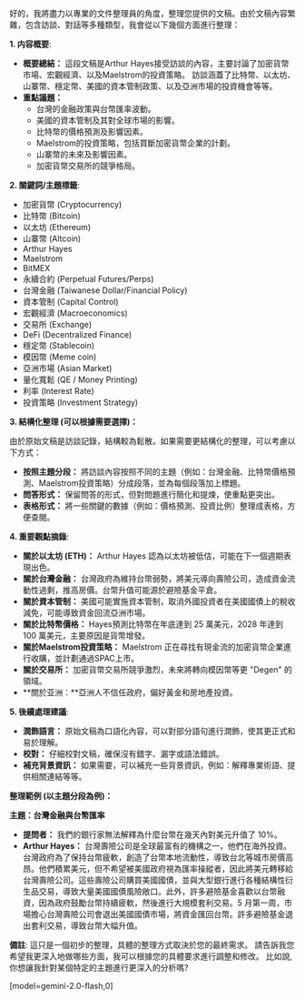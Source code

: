 好的，我將盡力以專業的文件整理員的角度，整理您提供的文稿。由於文稿內容繁雜，包含訪談、對話等多種類型，我會從以下幾個方面進行整理：

**1. 内容概要**:

*   **概要總結：** 這段文稿是Arthur Hayes接受訪談的內容，主要討論了加密貨幣市場、宏觀經濟、以及Maelstrom的投資策略。 訪談涵蓋了比特幣、以太坊、山寨幣、穩定幣、美國的資本管制政策、以及亞洲市場的投資機會等等。
*   **重點議題：**
    *   台灣的金融政策與台幣匯率波動。
    *   美國的資本管制及其對全球市場的影響。
    *   比特幣的價格預測及影響因素。
    *   Maelstrom的投資策略，包括買斷加密貨幣企業的計劃。
    *   山寨幣的未來及影響因素。
    *   加密貨幣交易所的競爭格局。

**2. 關鍵詞/主題標籤**:

*   加密貨幣 (Cryptocurrency)
*   比特幣 (Bitcoin)
*   以太坊 (Ethereum)
*   山寨幣 (Altcoin)
*   Arthur Hayes
*   Maelstrom
*   BitMEX
*   永續合約 (Perpetual Futures/Perps)
*   台灣金融 (Taiwanese Dollar/Financial Policy)
*   資本管制 (Capital Control)
*   宏觀經濟 (Macroeconomics)
*   交易所 (Exchange)
*   DeFi (Decentralized Finance)
*   穩定幣 (Stablecoin)
*   模因幣 (Meme coin)
*   亞洲市場 (Asian Market)
*   量化寬鬆 (QE / Money Printing)
*   利率 (Interest Rate)
*   投資策略 (Investment Strategy)

**3. 結構化整理 (可以根據需要選擇)：**

由於原始文稿是訪談記錄，結構較為鬆散。如果需要更結構化的整理，可以考慮以下方式：

*   **按照主題分段：** 將訪談內容按照不同的主題（例如：台灣金融、比特幣價格預測、Maelstrom投資策略）分成段落，並為每個段落加上標題。
*   **問答形式：** 保留問答的形式，但對問題進行簡化和提煉，使重點更突出。
*   **表格形式：** 將一些關鍵的數據（例如：價格預測、投資比例）整理成表格，方便查閱。

**4. 重要觀點摘錄**:

*   **關於以太坊 (ETH)：** Arthur Hayes 認為以太坊被低估，可能在下一個週期表現出色。
*   **關於台灣金融：** 台灣政府為維持台幣弱勢，將美元導向壽險公司，造成資金流動性過剩，推高房價。台幣升值可能源於避險基金平倉。
*   **關於資本管制：** 美國可能實施資本管制，取消外國投資者在美國國債上的稅收減免，可能導致資金回流亞洲市場。
*   **關於比特幣價格：** Hayes預測比特幣在年底達到 25 萬美元，2028 年達到 100 萬美元，主要原因是貨幣增發。
*   **關於Maelstrom投資策略：** Maelstrom 正在尋找有現金流的加密貨幣企業進行收購，並計劃通過SPAC上市。
*   **關於交易所：** 加密貨幣交易所競爭激烈，未來將轉向模因幣等更 "Degen" 的領域。
*   **關於亚洲：**亞洲人不信任政府，偏好黃金和房地產投資。

**5. 後續處理建議**:

*   **潤飾語言：**  原始文稿為口語化內容，可以對部分語句進行潤飾，使其更正式和易於理解。
*   **校對：** 仔細校對文稿，確保沒有錯字、漏字或語法錯誤。
*   **補充背景資訊：**  如果需要，可以補充一些背景資訊，例如：解釋專業術語、提供相關連結等等。

**整理範例 (以主題分段為例)：**

**主題：台灣金融與台幣匯率**

*   **提問者：** 我們的銀行家無法解釋為什麼台幣在幾天內對美元升值了 10%。
*   **Arthur Hayes：** 台灣壽險公司是全球最富有的機構之一，他們在海外投資。台灣政府為了保持台幣疲軟，創造了台幣本地流動性，導致台北等城市房價高昂。他們積累美元，但不希望被美國政府視為匯率操縱者，因此將美元轉移給台灣壽險公司。這些壽險公司購買美國國債，並與大型銀行進行各種結構性衍生品交易，導致大量美國國債風險敞口。此外，許多避險基金喜歡以台幣融資，因為政府鼓勵台幣持續疲軟，然後進行大規模套利交易。5 月第一周，市場擔心台灣壽險公司會退出美國國債市場，將資金匯回台幣。許多避險基金退出套利交易，導致台幣大幅升值。

**備註**: 這只是一個初步的整理，具體的整理方式取決於您的最終需求。 請告訴我您希望我更深入地做哪些方面，我可以根據您的具體要求進行調整和修改。 比如說, 你想讓我針對某個特定的主題進行更深入的分析嗎?

[model=gemini-2.0-flash,0]
